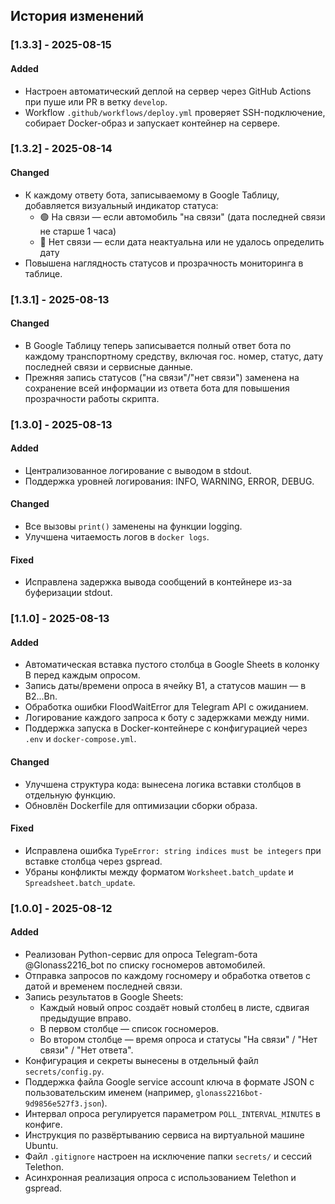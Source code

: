 ## История изменений

### [1.3.3] - 2025-08-15
#### Added
- Настроен автоматический деплой на сервер через GitHub Actions при пуше или PR в ветку `develop`.
- Workflow `.github/workflows/deploy.yml` проверяет SSH-подключение, собирает Docker-образ и запускает контейнер на сервере.

### [1.3.2] - 2025-08-14
#### Changed
- К каждому ответу бота, записываемому в Google Таблицу, добавляется визуальный индикатор статуса:
  - 🟢 На связи — если автомобиль "на связи" (дата последней связи не старше 1 часа)
  - 🔴 Нет связи — если дата неактуальна или не удалось определить дату
- Повышена наглядность статусов и прозрачность мониторинга в таблице.

### [1.3.1] - 2025-08-13
#### Changed
- В Google Таблицу теперь записывается полный ответ бота по каждому транспортному средству, включая гос. номер, статус, дату последней связи и сервисные данные.
- Прежняя запись статусов ("на связи"/"нет связи") заменена на сохранение всей информации из ответа бота для повышения прозрачности работы скрипта.

### [1.3.0] - 2025-08-13
#### Added
- Централизованное логирование с выводом в stdout.
- Поддержка уровней логирования: INFO, WARNING, ERROR, DEBUG.

#### Changed
- Все вызовы `print()` заменены на функции logging.
- Улучшена читаемость логов в `docker logs`.

#### Fixed
- Исправлена задержка вывода сообщений в контейнере из-за буферизации stdout.

### [1.1.0] - 2025-08-13
#### Added
- Автоматическая вставка пустого столбца в Google Sheets в колонку B перед каждым опросом.
- Запись даты/времени опроса в ячейку B1, а статусов машин — в B2...Bn.
- Обработка ошибки FloodWaitError для Telegram API с ожиданием.
- Логирование каждого запроса к боту с задержками между ними.
- Поддержка запуска в Docker-контейнере с конфигурацией через `.env` и `docker-compose.yml`.

#### Changed
- Улучшена структура кода: вынесена логика вставки столбцов в отдельную функцию.
- Обновлён Dockerfile для оптимизации сборки образа.

#### Fixed
- Исправлена ошибка `TypeError: string indices must be integers` при вставке столбца через gspread.
- Убраны конфликты между форматом `Worksheet.batch_update` и `Spreadsheet.batch_update`.

### [1.0.0] - 2025-08-12
#### Added
- Реализован Python-сервис для опроса Telegram-бота @Glonass2216_bot по списку госномеров автомобилей.
- Отправка запросов по каждому госномеру и обработка ответов с датой и временем последней связи.
- Запись результатов в Google Sheets:
  - Каждый новый опрос создаёт новый столбец в листе, сдвигая предыдущие вправо.
  - В первом столбце — список госномеров.
  - Во втором столбце — время опроса и статусы "На связи" / "Нет связи" / "Нет ответа".
- Конфигурация и секреты вынесены в отдельный файл `secrets/config.py`.
- Поддержка файла Google service account ключа в формате JSON с пользовательским именем (например, `glonass2216bot-9d9856e527f3.json`).
- Интервал опроса регулируется параметром `POLL_INTERVAL_MINUTES` в конфиге.
- Инструкция по развёртыванию сервиса на виртуальной машине Ubuntu.
- Файл `.gitignore` настроен на исключение папки `secrets/` и сессий Telethon.
- Асинхронная реализация опроса с использованием Telethon и gspread.
